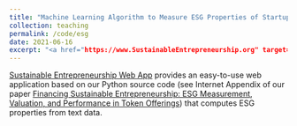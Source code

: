 ```yaml
---
title: "Machine Learning Algorithm to Measure ESG Properties of Startups"
collection: teaching
permalink: /code/esg
date: 2021-06-16
excerpt: "<a href="https://www.SustainableEntrepreneurship.org" target="_blank">Sustainable Entrepreneurship Web App</a> provides an easy-to-use web application based on our Python source code (see Internet Appendix of our paper <a href="https://papers.ssrn.com/sol3/papers.cfm?abstract_id=3844259" target="_blank">Financing Sustainable Entrepreneurship: ESG Measurement, Valuation, and Performance in Token Offerings</a>) that computes ESG properties from text data."
---
```


<a href="https://www.SustainableEntrepreneurship.org" target="_blank">Sustainable Entrepreneurship Web App</a> provides an easy-to-use web application based on our Python source code (see Internet Appendix of our paper <a href="https://papers.ssrn.com/sol3/papers.cfm?abstract_id=3844259" target="_blank">Financing Sustainable Entrepreneurship: ESG Measurement, Valuation, and Performance in Token Offerings</a>) that computes ESG properties from text data.


